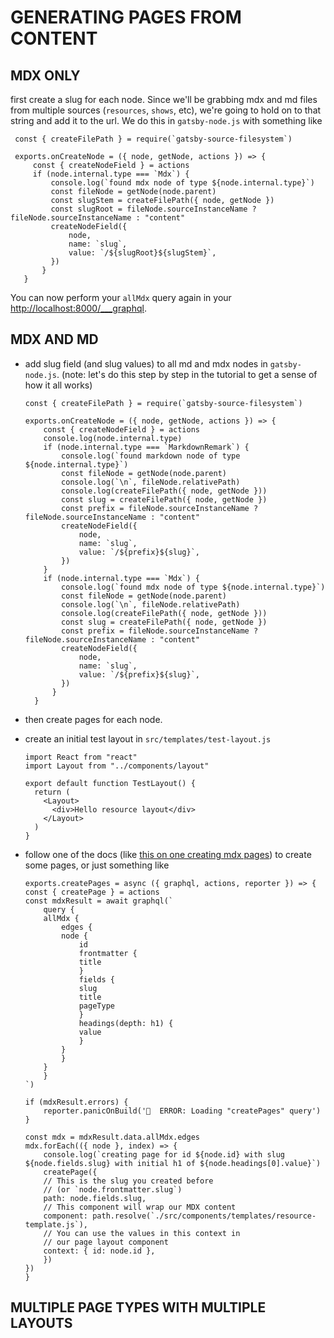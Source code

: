 # GENERATING PAGES FROM CONTENT

## MDX ONLY

first create a slug for each node. Since we'll be grabbing mdx and md files from multiple sources (`resources`, `shows`, etc), we're going to hold on to that string and add it to the url. We do this in `gatsby-node.js` with something like

 ```
  const { createFilePath } = require(`gatsby-source-filesystem`)

  exports.onCreateNode = ({ node, getNode, actions }) => {
      const { createNodeField } = actions
      if (node.internal.type === `Mdx`) {
          console.log(`found mdx node of type ${node.internal.type}`)
          const fileNode = getNode(node.parent)
          const slugStem = createFilePath({ node, getNode })
          const slugRoot = fileNode.sourceInstanceName ? fileNode.sourceInstanceName : "content"
          createNodeField({
              node,
              name: `slug`,
              value: `/${slugRoot}${slugStem}`,
          })
        }
    }
  ```
You can now perform your `allMdx` query again in your [http://localhost:8000/___graphql](http://localhost:8000/___graphql).

## MDX AND MD


- add slug field (and slug values) to all md and mdx nodes in `gatsby-node.js`. (note: let's do this step by step in the tutorial to get a sense of how it all works)

  ```
  const { createFilePath } = require(`gatsby-source-filesystem`)

  exports.onCreateNode = ({ node, getNode, actions }) => {
      const { createNodeField } = actions
      console.log(node.internal.type)
      if (node.internal.type === `MarkdownRemark`) {
          console.log(`found markdown node of type ${node.internal.type}`)
          const fileNode = getNode(node.parent)
          console.log(`\n`, fileNode.relativePath)
          console.log(createFilePath({ node, getNode }))
          const slug = createFilePath({ node, getNode })
          const prefix = fileNode.sourceInstanceName ? fileNode.sourceInstanceName : "content"
          createNodeField({
              node,
              name: `slug`,
              value: `/${prefix}${slug}`,
          })
      }
      if (node.internal.type === `Mdx`) {
          console.log(`found mdx node of type ${node.internal.type}`)
          const fileNode = getNode(node.parent)
          console.log(`\n`, fileNode.relativePath)
          console.log(createFilePath({ node, getNode }))
          const slug = createFilePath({ node, getNode })
          const prefix = fileNode.sourceInstanceName ? fileNode.sourceInstanceName : "content"
          createNodeField({
              node,
              name: `slug`,
              value: `/${prefix}${slug}`,
          })
        }
    }
  ```
- then create pages for each node.
- create an initial test layout in `src/templates/test-layout.js`

  ```
  import React from "react"
  import Layout from "../components/layout"

  export default function TestLayout() {
    return (
      <Layout>
        <div>Hello resource layout</div>
      </Layout>
    )
  }
  ```

- follow one of the docs (like [this on one creating mdx pages](https://www.gatsbyjs.com/docs/mdx/programmatically-creating-pages/)) to create some pages, or just something like
    ```
    exports.createPages = async ({ graphql, actions, reporter }) => {
    const { createPage } = actions
    const mdxResult = await graphql(`
        query {
        allMdx {
            edges {
            node {
                id
                frontmatter {
                title
                }
                fields {
                slug
                title
                pageType
                }
                headings(depth: h1) {
                value
                }
            }
            }
        }
        }
    `)

    if (mdxResult.errors) {
        reporter.panicOnBuild('🚨  ERROR: Loading "createPages" query')
    }

    const mdx = mdxResult.data.allMdx.edges
    mdx.forEach(({ node }, index) => {
        console.log(`creating page for id ${node.id} with slug ${node.fields.slug} with initial h1 of ${node.headings[0].value}`)
        createPage({
        // This is the slug you created before
        // (or `node.frontmatter.slug`)
        path: node.fields.slug,
        // This component will wrap our MDX content
        component: path.resolve(`./src/components/templates/resource-template.js`),
        // You can use the values in this context in
        // our page layout component
        context: { id: node.id },
        })
    })
    }
    ```


## MULTIPLE PAGE TYPES WITH MULTIPLE LAYOUTS
